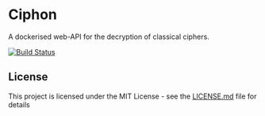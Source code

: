 # Ciphon

A dockerised web-API for the decryption of classical ciphers.

[![Build Status](https://travis-ci.com/bridges-wood/CiphersApp.svg?token=P6LpzqaQxmRysNZqqfKc&branch=master)](https://travis-ci.com/bridges-wood/CiphersApp)

## License

This project is licensed under the MIT License - see the [LICENSE.md](LICENSE.md) file for details
